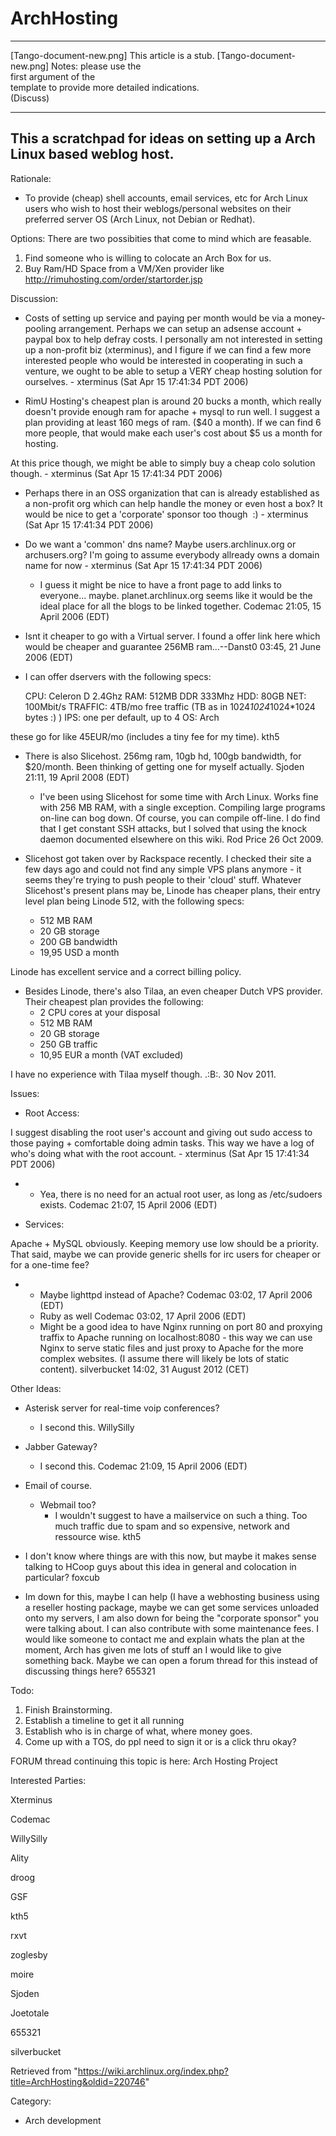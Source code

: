 ArchHosting
===========

  ------------------------ ------------------------ ------------------------
  [Tango-document-new.png] This article is a stub.  [Tango-document-new.png]
                           Notes: please use the    
                           first argument of the    
                           template to provide more 
                           detailed indications.    
                           (Discuss)                
  ------------------------ ------------------------ ------------------------

This a scratchpad for ideas on setting up a Arch Linux based weblog host.
-------------------------------------------------------------------------

Rationale:

-   To provide (cheap) shell accounts, email services, etc for Arch
    Linux users who wish to host their weblogs/personal websites on
    their preferred server OS (Arch Linux, not Debian or Redhat).

Options: There are two possibities that come to mind which are feasable.

1.  Find someone who is willing to colocate an Arch Box for us.
2.  Buy Ram/HD Space from a VM/Xen provider like
    http://rimuhosting.com/order/startorder.jsp

Discussion:

-   Costs of setting up service and paying per month would be via a
    money-pooling arrangement. Perhaps we can setup an adsense account +
    paypal box to help defray costs. I personally am not interested in
    setting up a non-profit biz (xterminus), and I figure if we can find
    a few more interested people who would be interested in cooperating
    in such a venture, we ought to be able to setup a VERY cheap hosting
    solution for ourselves. - xterminus (Sat Apr 15 17:41:34 PDT 2006)

-   RimU Hosting's cheapest plan is around 20 bucks a month, which
    really doesn't provide enough ram for apache + mysql to run well. I
    suggest a plan providing at least 160 megs of ram. ($40 a month). If
    we can find 6 more people, that would make each user's cost about $5
    us a month for hosting.

At this price though, we might be able to simply buy a cheap colo
solution though. - xterminus (Sat Apr 15 17:41:34 PDT 2006)

-   Perhaps there in an OSS organization that can is already established
    as a non-profit org which can help handle the money or even host a
    box? It would be nice to get a 'corporate' sponsor too though  :) -
    xterminus (Sat Apr 15 17:41:34 PDT 2006)

-   Do we want a 'common' dns name? Maybe users.archlinux.org or
    archusers.org? I'm going to assume everybody allready owns a domain
    name for now - xterminus (Sat Apr 15 17:41:34 PDT 2006)
    -   I guess it might be nice to have a front page to add links to
        everyone... maybe. planet.archlinux.org seems like it would be
        the ideal place for all the blogs to be linked together. Codemac
        21:05, 15 April 2006 (EDT)

-   Isnt it cheaper to go with a Virtual server. I found a offer link
    here which would be cheaper and guarantee 256MB ram...--Danst0
    03:45, 21 June 2006 (EDT)

-   I can offer dservers with the following specs:

     CPU: Celeron D 2.4Ghz
     RAM: 512MB DDR 333Mhz
     HDD: 80GB
     NET: 100Mbit/s
     TRAFFIC: 4TB/mo free traffic (TB as in 1024*1024*1024*1024 bytes :) )
     IPS: one per default, up to 4
     OS: Arch

these go for like 45EUR/mo (includes a tiny fee for my time). kth5

-   There is also Slicehost. 256mg ram, 10gb hd, 100gb bandwidth, for
    $20/month. Been thinking of getting one for myself actually. Sjoden
    21:11, 19 April 2008 (EDT)
    -   I've been using Slicehost for some time with Arch Linux. Works
        fine with 256 MB RAM, with a single exception. Compiling large
        programs on-line can bog down. Of course, you can compile
        off-line. I do find that I get constant SSH attacks, but I
        solved that using the knock daemon documented elsewhere on this
        wiki. Rod Price 26 Oct 2009.

-   Slicehost got taken over by Rackspace recently. I checked their site
    a few days ago and could not find any simple VPS plans anymore - it
    seems they're trying to push people to their 'cloud' stuff. Whatever
    Slicehost's present plans may be, Linode has cheaper plans, their
    entry level plan being Linode 512, with the following specs:
    -   512 MB RAM
    -   20 GB storage
    -   200 GB bandwidth
    -   19,95 USD a month

Linode has excellent service and a correct billing policy.

-   Besides Linode, there's also Tilaa, an even cheaper Dutch VPS
    provider. Their cheapest plan provides the following:
    -   2 CPU cores at your disposal
    -   512 MB RAM
    -   20 GB storage
    -   250 GB traffic
    -   10,95 EUR a month (VAT excluded)

I have no experience with Tilaa myself though. .:B:. 30 Nov 2011.

  
 Issues:

-   Root Access:

I suggest disabling the root user's account and giving out sudo access
to those paying + comfortable doing admin tasks. This way we have a log
of who's doing what with the root account. - xterminus (Sat Apr 15
17:41:34 PDT 2006)

-   -   Yea, there is no need for an actual root user, as long as
        /etc/sudoers exists. Codemac 21:07, 15 April 2006 (EDT)

-   Services:

Apache + MySQL obviously. Keeping memory use low should be a priority.
That said, maybe we can provide generic shells for irc users for cheaper
or for a one-time fee?

-   -   Maybe lighttpd instead of Apache? Codemac 03:02, 17 April 2006
        (EDT)
    -   Ruby as well Codemac 03:02, 17 April 2006 (EDT)
    -   Might be a good idea to have Nginx running on port 80 and
        proxying traffix to Apache running on localhost:8080 - this way
        we can use Nginx to serve static files and just proxy to Apache
        for the more complex websites. (I assume there will likely be
        lots of static content). silverbucket 14:02, 31 August 2012
        (CET)

Other Ideas:

-   Asterisk server for real-time voip conferences?
    -   I second this. WillySilly

-   Jabber Gateway?
    -   I second this. Codemac 21:09, 15 April 2006 (EDT)

-   Email of course.
    -   Webmail too?
        -   I wouldn't suggest to have a mailservice on such a thing.
            Too much traffic due to spam and so expensive, network and
            ressource wise. kth5

-   I don't know where things are with this now, but maybe it makes
    sense talking to HCoop guys about this idea in general and
    colocation in particular? foxcub

-   Im down for this, maybe I can help (I have a webhosting business
    using a reseller hosting package, maybe we can get some services
    unloaded onto my servers, I am also down for being the "corporate
    sponsor" you were talking about. I can also contribute with some
    maintenance fees. I would like someone to contact me and explain
    whats the plan at the moment, Arch has given me lots of stuff an I
    would like to give something back. Maybe we can open a forum thread
    for this instead of discussing things here? 655321

Todo:

1.  Finish Brainstorming.
2.  Establish a timeline to get it all running
3.  Establish who is in charge of what, where money goes.
4.  Come up with a TOS, do ppl need to sign it or is a click thru okay?

FORUM thread continuing this topic is here: Arch Hosting Project

Interested Parties:

Xterminus

Codemac

WillySilly

Ality

droog

GSF

kth5

rxvt

zoglesby

moire

Sjoden

Joetotale

655321

silverbucket

Retrieved from
"https://wiki.archlinux.org/index.php?title=ArchHosting&oldid=220746"

Category:

-   Arch development
